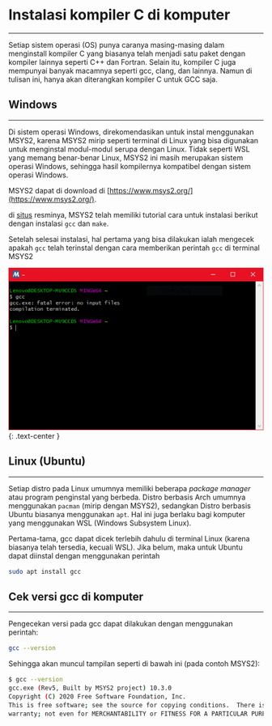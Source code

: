 # Instalasi kompiler C di komputer
---
Setiap sistem operasi (OS) punya caranya masing-masing dalam menginstall kompiler C yang biasanya telah menjadi satu paket dengan kompiler lainnya seperti C++ dan Fortran. Selain itu, kompiler C juga mempunyai banyak macamnya seperti gcc, clang, dan lainnya. Namun di tulisan ini, hanya akan diterangkan kompiler C untuk GCC saja.

## Windows
---
Di sistem operasi Windows, direkomendasikan untuk instal menggunakan MSYS2, karena MSYS2 mirip seperti terminal di Linux yang bisa digunakan untuk menginstal modul-modul serupa dengan Linux. Tidak seperti WSL yang memang benar-benar Linux, MSYS2 ini masih merupakan sistem operasi Windows, sehingga hasil kompilernya kompatibel dengan sistem operasi Windows.

MSYS2 dapat di download di [https://www.msys2.org/](https://www.msys2.org/).

di [situs](https://www.msys2.org/) resminya, MSYS2 telah memiliki tutorial cara untuk instalasi berikut dengan instalasi `gcc` dan `make`.

Setelah selesai instalasi, hal pertama yang bisa dilakukan ialah mengecek apakah `gcc` telah terinstal dengan cara memberikan perintah `gcc` di terminal MSYS2

![pengecekan gcc di MSYS2](https://raw.githubusercontent.com/yudhastyawan/catatan-yudha/refs/heads/gh-pages/assets/images/pemrog_c_01.png)
{: .text-center }

## Linux (Ubuntu)
---
Setiap distro pada Linux umumnya memiliki beberapa *package manager* atau program penginstal yang berbeda. Distro berbasis Arch umumnya menggunakan `pacman` (mirip dengan MSYS2), sedangkan Distro berbasis Ubuntu biasanya menggunakan `apt`. Hal ini juga berlaku bagi komputer yang menggunakan WSL (Windows Subsystem Linux).

Pertama-tama, gcc dapat dicek terlebih dahulu di terminal Linux (karena biasanya telah tersedia, kecuali WSL). Jika belum, maka untuk Ubuntu dapat diinstal dengan menggunakan perintah

```bash
sudo apt install gcc
```

## Cek versi gcc di komputer
---
Pengecekan versi pada gcc dapat dilakukan dengan menggunakan perintah:

```bash
gcc --version
```

Sehingga akan muncul tampilan seperti di bawah ini (pada contoh MSYS2):

```bash
$ gcc --version
gcc.exe (Rev5, Built by MSYS2 project) 10.3.0
Copyright (C) 2020 Free Software Foundation, Inc.
This is free software; see the source for copying conditions.  There is NO
warranty; not even for MERCHANTABILITY or FITNESS FOR A PARTICULAR PURPOSE.
```